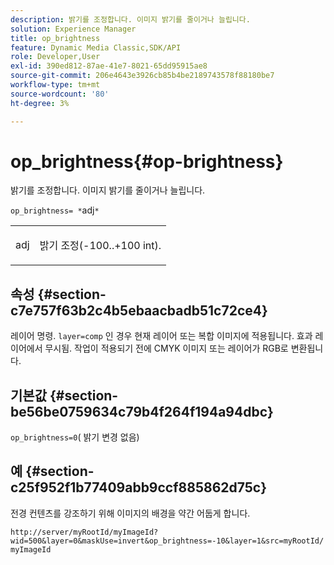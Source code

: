 ```yaml
---
description: 밝기를 조정합니다. 이미지 밝기를 줄이거나 늘립니다.
solution: Experience Manager
title: op_brightness
feature: Dynamic Media Classic,SDK/API
role: Developer,User
exl-id: 390ed812-87ae-41e7-8021-65dd95915ae8
source-git-commit: 206e4643e3926cb85b4be2189743578f88180be7
workflow-type: tm+mt
source-wordcount: '80'
ht-degree: 3%

---
```


# op_brightness{#op-brightness}

밝기를 조정합니다. 이미지 밝기를 줄이거나 늘립니다.

`op_brightness= *`adj`*`

<table id="simpletable_2B5DB95B1FF044C8BD226D4F8311E806"> 
 <tr class="strow"> 
  <td class="stentry"> <p><span class="varname"> adj</span> </p> </td> 
  <td class="stentry"> <p>밝기 조정(-100..+100 int). </p></td> 
 </tr> 
</table>

## 속성 {#section-c7e757f63b2c4b5ebaacbadb51c72ce4}

레이어 명령. `layer=comp` 인 경우 현재 레이어 또는 복합 이미지에 적용됩니다. 효과 레이어에서 무시됨. 작업이 적용되기 전에 CMYK 이미지 또는 레이어가 RGB로 변환됩니다.

## 기본값 {#section-be56be0759634c79b4f264f194a94dbc}

`op_brightness=0`( 밝기 변경 없음)

## 예 {#section-c25f952f1b77409abb9ccf885862d75c}

전경 컨텐츠를 강조하기 위해 이미지의 배경을 약간 어둡게 합니다.

`http://server/myRootId/myImageId?wid=500&layer=0&maskUse=invert&op_brightness=-10&layer=1&src=myRootId/myImageId`
